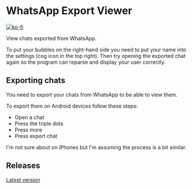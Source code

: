 WhatsApp Export Viewer
======================

[![ko-fi](https://ko-fi.com/img/githubbutton_sm.svg)](https://ko-fi.com/W7W1607S8)

View chats exported from WhatsApp.

To put your bubbles on the right-hand side you need to put your name into the settings (cog icon in the top right). Then try opening the exported chat again so the program can reparse and display your user correctly.

Exporting chats
---------------

You need to export your chats from WhatsApp to be able to view them.

To export them on Android devices follow these steps:

- Open a chat
- Press the triple dots
- Press more
- Press export chat

I'm not sure about on iPhones but I'm assuming the process is a bit similar.

Releases
--------

[Latest version](https://github.com/MrMelon54/WhatsAppExportViewer/releases/latest)
